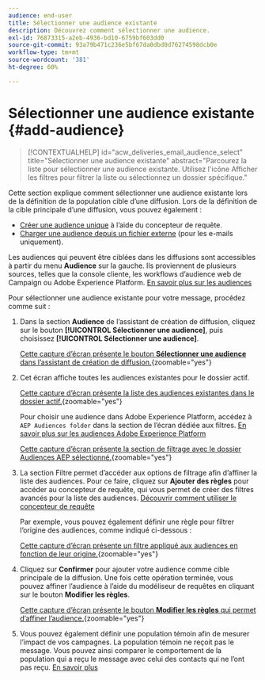 ```yaml
---
audience: end-user
title: Sélectionner une audience existante
description: Découvrez comment sélectionner une audience.
exl-id: 76873315-a2eb-4936-bd10-6759bf603dd0
source-git-commit: 93a79b471c236e5bf67da0dbd0d76274598dcb0e
workflow-type: tm+mt
source-wordcount: '381'
ht-degree: 60%

---
```


# Sélectionner une audience existante {#add-audience}

>[!CONTEXTUALHELP]
>id="acw_deliveries_email_audience_select"
>title="Sélectionner une audience existante"
>abstract="Parcourez la liste pour sélectionner une audience existante. Utilisez l&#39;icône Afficher les filtres pour filtrer la liste ou sélectionnez un dossier spécifique."

Cette section explique comment sélectionner une audience existante lors de la définition de la population cible d’une diffusion. Lors de la définition de la cible principale d’une diffusion, vous pouvez également :
* [Créer une audience unique](one-time-audience.md) à l’aide du concepteur de requête.
* [Charger une audience depuis un fichier externe](file-audience.md) (pour les e-mails uniquement).

Les audiences qui peuvent être ciblées dans les diffusions sont accessibles à partir du menu **Audience** sur la gauche. Ils proviennent de plusieurs sources, telles que la console cliente, les workflows d’audience web de Campaign ou Adobe Experience Platform. [En savoir plus sur les audiences](manage-audience.md)

Pour sélectionner une audience existante pour votre message, procédez comme suit :

1. Dans la section **Audience** de l’assistant de création de diffusion, cliquez sur le bouton **[!UICONTROL Sélectionner une audience]**, puis choisissez **[!UICONTROL Sélectionner une audience]**.

   [Cette capture d’écran présente le bouton **Sélectionner une audience** dans l’assistant de création de diffusion.](assets/create-audience.png){zoomable="yes"}

1. Cet écran affiche toutes les audiences existantes pour le dossier actif.

   [Cette capture d’écran présente la liste des audiences existantes dans le dossier actif.](assets/create-audience2.png){zoomable="yes"}

   Pour choisir une audience dans Adobe Experience Platform, accédez à `AEP Audiences folder` dans la section de l’écran dédiée aux filtres. [En savoir plus sur les audiences Adobe Experience Platform](manage-audience.md#monitor)

   [Cette capture d’écran présente la section de filtrage avec le dossier Audiences AEP sélectionné.](assets/select-audience-folder.png){zoomable="yes"}

1. La section Filtre permet d’accéder aux options de filtrage afin d’affiner la liste des audiences. Pour ce faire, cliquez sur **Ajouter des règles** pour accéder au concepteur de requête, qui vous permet de créer des filtres avancés pour la liste des audiences. [Découvrir comment utiliser le concepteur de requête](../query/query-modeler-overview.md)

   Par exemple, vous pouvez également définir une règle pour filtrer l’origine des audiences, comme indiqué ci-dessous :

   [Cette capture d’écran présente un filtre appliqué aux audiences en fonction de leur origine.](assets/filter-on-aep-audience.png){zoomable="yes"}

1. Cliquez sur **Confirmer** pour ajouter votre audience comme cible principale de la diffusion. Une fois cette opération terminée, vous pouvez affiner l’audience à l’aide du modéliseur de requêtes en cliquant sur le bouton **Modifier les règles**.

   [Cette capture d’écran présente le bouton **Modifier les règles** qui permet d’affiner l’audience.](assets/refine-audience.png){zoomable="yes"}

1. Vous pouvez également définir une population témoin afin de mesurer l’impact de vos campagnes. La population témoin ne reçoit pas le message. Vous pouvez ainsi comparer le comportement de la population qui a reçu le message avec celui des contacts qui ne l’ont pas reçu. [En savoir plus](control-group.md)